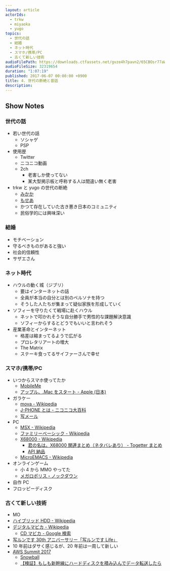 ```yaml
---
layout: article
actorIds:
  - trkw
  - miyaoka
  - yugo
topics:
  - 世代の話
  - 結婚
  - ネット時代
  - スマホ/携帯/PC
  - 古くて新しい技術
audioFilePath: https://downloads.ctfassets.net/gvze4h7pavn2/65CBOsr77aWUyQgKE6ieaS/f05a26ad7567e4cf537588b0406932db/4.mp3
audioFileSize: 32319654
duration: "1:07:19"
published: 2017-06-07 00:00:00 +0900
title: 4. 世代の断絶と昔話
description:
---
```


## Show Notes

### 世代の話

* 若い世代の話
  * ソシャゲ
  * PSP
* 使用歴
  * Twitter
  * ニコニコ動画
  * 2ch
    * 老害しか使ってない
    * 某大型掲示板と呼称する人は間違い無く老害
* trkw と yugo の世代の断絶
  * [みかか](https://ja.wikipedia.org/wiki/%E3%81%BF%E3%81%8B%E3%81%8B)
  * [もせあ](http://dic.nicovideo.jp/a/mp3)
  * かつて存在していた古き悪き日本のコミュニティ
  * 民俗学的には興味深い

### 結婚

* モチベーション
* 守るべきものがあると強い
* 社会的信頼性
* サザエさん

### ネット時代

* ハウルの動く城（ジブリ）
  * 要はインターネットの話
  * 全員が本当の自分とは別のペルソナを持つ
  * そうした人たちが集まって疑似家族を形成していく
* ソフィーを守りたくて戦場に赴くハウル
  * ネットで叩かれそうな自分勝手で男性的な課題解決意識
  * ソフィーからするとどうでもいいと言われそう
* 産業革命とインターネット
  * 格差は縮まってるようで広がる
  * プロレタリアートの増大
  * The Matrix
  * ステーキ食ってるサイファーさんで幸せ

### スマホ/携帯/PC

* いつからスマホ使ってたか
  * [MobileMe](https://ja.wikipedia.org/wiki/MobileMe)
  * [アップル、.Mac をスタート - Apple (日本)](https://www.apple.com/jp/newsroom/2002/07/17Apple-Launches-Mac/)
* ガラケー
  * [mova - Wikipedia](https://ja.wikipedia.org/wiki/Mova)
  * [J-PHONE とは - ニコニコ大百科](http://dic.nicovideo.jp/a/j-phone)
  * [写メール](https://ja.wikipedia.org/wiki/%E5%86%99%E3%83%A1%E3%83%BC%E3%83%AB)
* PC
  * [MSX - Wikipedia](https://ja.wikipedia.org/wiki/MSX)
  * [ファミリーベーシック - Wikipedia](https://ja.wikipedia.org/wiki/%E3%83%95%E3%82%A1%E3%83%9F%E3%83%AA%E3%83%BC%E3%83%99%E3%83%BC%E3%82%B7%E3%83%83%E3%82%AF)
  * [X68000 - Wikipedia](https://ja.wikipedia.org/wiki/X68000)
    * [君の名は。X68000 関連まとめ（ネタバレあり） - Togetter まとめ](https://togetter.com/li/1018522)
    * [API 納品](http://tiqav.com/5He)
  * [MicroEMACS - Wikipedia](https://en.wikipedia.org/wiki/MicroEMACS)
* オンラインゲーム
  * 小 4 から MMO やってた
  * [メガロポリス・ノックダウン](http://comic-walker.com/contents/detail/KDCW_MF00000023010000_68/)
* 自作 PC
* フロッピーディスク

### 古くて新しい技術

* MO
* [ハイブリッド HDD - Wikipedia](https://ja.wikipedia.org/wiki/%E3%83%8F%E3%82%A4%E3%83%96%E3%83%AA%E3%83%83%E3%83%89HDD)
* [デジタルマビカ - Wikipedia](https://ja.wikipedia.org/wiki/%E3%83%87%E3%82%B8%E3%82%BF%E3%83%AB%E3%83%9E%E3%83%93%E3%82%AB)
  * [CD マビカ - Google 検索](https://www.google.co.jp/search?q=CD%E3%83%9E%E3%83%93%E3%82%AB&tbm=isch)
* [写ルンです 30th アニバーサリー「写ルンです Life」](http://fujifilm.jp/personal/filmandcamera/utsurundesu/promotion/lf30/anniv/history.html)
* 10 年前はダサく感じるが、20 年前は一周して新しい
* [AWS Summit 2017](http://www.awssummit.tokyo/)
  * [Snowball](https://techcrunch.com/2015/10/07/amazon-launches-snowball-a-rugged-storage-appliance-for-importing-data-to-aws-by-fedex/)
  * [【検証】もしも新幹線にハードディスクを積み込んでデータ転送したら](https://twitter.com/i/moments/838016251741888513)
